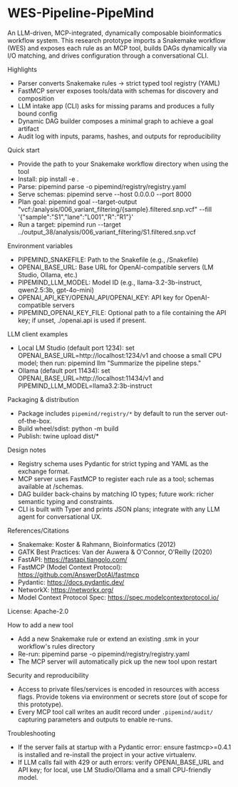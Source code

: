 # WES-Pipeline-PipeMind

An LLM-driven, MCP-integrated, dynamically composable bioinformatics workflow system. This research prototype imports a Snakemake workflow (WES) and exposes each rule as an MCP tool, builds DAGs dynamically via I/O matching, and drives configuration through a conversational CLI.

Highlights
- Parser converts Snakemake rules -> strict typed tool registry (YAML)
- FastMCP server exposes tools/data with schemas for discovery and composition
- LLM intake app (CLI) asks for missing params and produces a fully bound config
- Dynamic DAG builder composes a minimal graph to achieve a goal artifact
- Audit log with inputs, params, hashes, and outputs for reproducibility

Quick start
- Provide the path to your Snakemake workflow directory when using the tool
- Install: pip install -e .
- Parse: pipemind parse <your-workflow-dir> -o pipemind/registry/registry.yaml
- Serve schemas: pipemind serve --host 0.0.0.0 --port 8000
- Plan goal: pipemind goal --target-output "vcf:/analysis/006_variant_filtering/{sample}.filtered.snp.vcf" --fill '{"sample":"S1","lane":"L001","R":"R1"}'
- Run a target: pipemind run --target ../output_38/analysis/006_variant_filtering/S1.filtered.snp.vcf

Environment variables
- PIPEMIND_SNAKEFILE: Path to the Snakefile (e.g., <your-workflow-dir>/Snakefile)
- OPENAI_BASE_URL: Base URL for OpenAI-compatible servers (LM Studio, Ollama, etc.)
- PIPEMIND_LLM_MODEL: Model ID (e.g., llama-3.2-3b-instruct, qwen2.5:3b, gpt-4o-mini)
- OPENAI_API_KEY/OPENAI_API/OPENAI_KEY: API key for OpenAI-compatible servers
- PIPEMIND_OPENAI_KEY_FILE: Optional path to a file containing the API key; if unset, ./openai.api is used if present.

LLM client examples
- Local LM Studio (default port 1234): set OPENAI_BASE_URL=http://localhost:1234/v1 and choose a small CPU model; then run:
	pipemind llm "Summarize the pipeline steps."
- Ollama (default port 11434): set OPENAI_BASE_URL=http://localhost:11434/v1 and PIPEMIND_LLM_MODEL=llama3.2:3b-instruct

Packaging & distribution
- Package includes `pipemind/registry/*` by default to run the server out-of-the-box.
- Build wheel/sdist: python -m build
- Publish: twine upload dist/*

Design notes
- Registry schema uses Pydantic for strict typing and YAML as the exchange format.
- MCP server uses FastMCP to register each rule as a tool; schemas available at /schemas.
- DAG builder back-chains by matching IO types; future work: richer semantic typing and constraints.
- CLI is built with Typer and prints JSON plans; integrate with any LLM agent for conversational UX.

References/Citations
- Snakemake: Koster & Rahmann, Bioinformatics (2012)
- GATK Best Practices: Van der Auwera & O'Connor, O'Reilly (2020)
- FastAPI: https://fastapi.tiangolo.com/
- FastMCP (Model Context Protocol): https://github.com/AnswerDotAI/fastmcp
- Pydantic: https://docs.pydantic.dev/
- NetworkX: https://networkx.org/
 - Model Context Protocol Spec: https://spec.modelcontextprotocol.io/

License: Apache-2.0

How to add a new tool
- Add a new Snakemake rule or extend an existing .smk in your workflow's rules directory
- Re-run: pipemind parse <your-workflow-dir> -o pipemind/registry/registry.yaml
- The MCP server will automatically pick up the new tool upon restart

Security and reproducibility
- Access to private files/services is encoded in resources with access flags. Provide tokens via environment or secrets store (out of scope for this prototype).
- Every MCP tool call writes an audit record under `.pipemind/audit/` capturing parameters and outputs to enable re-runs.

Troubleshooting
- If the server fails at startup with a Pydantic error: ensure fastmcp>=0.4.1 is installed and re-install the project in your active virtualenv.
- If LLM calls fail with 429 or auth errors: verify OPENAI_BASE_URL and API key; for local, use LM Studio/Ollama and a small CPU-friendly model.
